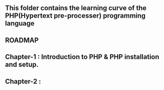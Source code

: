 ## This folder contains the learning curve of the PHP(Hypertext pre-processer) programming language ##

## ROADMAP ##

## Chapter-1 : Introduction to PHP & PHP installation and setup.
## Chapter-2 : 